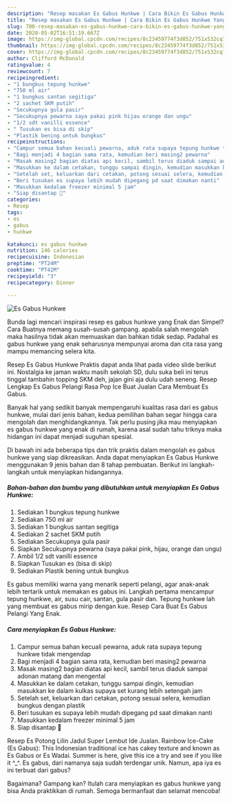 ```yaml
---
description: "Resep masakan Es Gabus Hunkwe | Cara Bikin Es Gabus Hunkwe Yang Sedap"
title: "Resep masakan Es Gabus Hunkwe | Cara Bikin Es Gabus Hunkwe Yang Sedap"
slug: 700-resep-masakan-es-gabus-hunkwe-cara-bikin-es-gabus-hunkwe-yang-sedap
date: 2020-05-02T16:51:19.667Z
image: https://img-global.cpcdn.com/recipes/8c23459774f3d852/751x532cq70/es-gabus-hunkwe-foto-resep-utama.jpg
thumbnail: https://img-global.cpcdn.com/recipes/8c23459774f3d852/751x532cq70/es-gabus-hunkwe-foto-resep-utama.jpg
cover: https://img-global.cpcdn.com/recipes/8c23459774f3d852/751x532cq70/es-gabus-hunkwe-foto-resep-utama.jpg
author: Clifford McDonald
ratingvalue: 4
reviewcount: 7
recipeingredient:
- "1 bungkus tepung hunkwe"
- "750 ml air"
- "1 bungkus santan segitiga"
- "2 sachet SKM putih"
- "Secukupnya gula pasir"
- "Secukupnya pewarna saya pakai pink hijau orange dan ungu"
- "1/2 sdt vanilli essence"
- " Tusukan es bisa di skip"
- "Plastik bening untuk bungkus"
recipeinstructions:
- "Campur semua bahan kecuali pewarna, aduk rata supaya tepung hunkwe tidak mengendap"
- "Bagi menjadi 4 bagian sama rata, kemudian beri masing2 pewarna"
- "Masak masing2 bagian diatas api kecil, sambil terus diaduk sampai adonan matang dan mengental"
- "Masukkan ke dalam cetakan, tunggu sampai dingin, kemudian masukkan ke dalam kulkas supaya set kurang lebih setengah jam"
- "Setelah set, keluarkan dari cetakan, potong sesuai selera, kemudian bungkus dengan plastik"
- "Beri tusukan es supaya lebih mudah dipegang pd saat dimakan nanti"
- "Masukkan kedalam freezer minimal 5 jam"
- "Siap disantap 🤩"
categories:
- Resep
tags:
- es
- gabus
- hunkwe

katakunci: es gabus hunkwe 
nutrition: 146 calories
recipecuisine: Indonesian
preptime: "PT24M"
cooktime: "PT42M"
recipeyield: "3"
recipecategory: Dinner

---
```



![Es Gabus Hunkwe](https://img-global.cpcdn.com/recipes/8c23459774f3d852/751x532cq70/es-gabus-hunkwe-foto-resep-utama.jpg)

Bunda lagi mencari inspirasi resep es gabus hunkwe yang Enak dan Simpel? Cara Buatnya memang susah-susah gampang. apabila salah mengolah maka hasilnya tidak akan memuaskan dan bahkan tidak sedap. Padahal es gabus hunkwe yang enak seharusnya mempunyai aroma dan cita rasa yang mampu memancing selera kita.

Resep Es Gabus Hunkwe Praktis dapat anda lihat pada video slide berikut ini. Nostalgia ke jaman waktu masih sekolah SD, dulu suka beli ini terus tinggal tambahin topping SKM deh, jajan gini aja dulu udah seneng. Resep Lengkap Es Gabus Pelangi Rasa Pop Ice Buat Jualan Cara Membuat Es Gabus.

Banyak hal yang sedikit banyak mempengaruhi kualitas rasa dari es gabus hunkwe, mulai dari jenis bahan, kedua pemilihan bahan segar hingga cara mengolah dan menghidangkannya. Tak perlu pusing jika mau menyiapkan es gabus hunkwe yang enak di rumah, karena asal sudah tahu triknya maka hidangan ini dapat menjadi suguhan spesial.


Di bawah ini ada beberapa tips dan trik praktis dalam mengolah es gabus hunkwe yang siap dikreasikan. Anda dapat menyiapkan Es Gabus Hunkwe menggunakan 9 jenis bahan dan 8 tahap pembuatan. Berikut ini langkah-langkah untuk menyiapkan hidangannya.

<!--inarticleads1-->

##### Bahan-bahan dan bumbu yang dibutuhkan untuk menyiapkan Es Gabus Hunkwe:

1. Sediakan 1 bungkus tepung hunkwe
1. Sediakan 750 ml air
1. Sediakan 1 bungkus santan segitiga
1. Sediakan 2 sachet SKM putih
1. Sediakan Secukupnya gula pasir
1. Siapkan Secukupnya pewarna (saya pakai pink, hijau, orange dan ungu)
1. Ambil 1/2 sdt vanilli essence
1. Siapkan  Tusukan es (bisa di skip)
1. Sediakan Plastik bening untuk bungkus


Es gabus memiliki warna yang menarik seperti pelangi, agar anak-anak lebih tertarik untuk memakan es gabus ini. Langkah pertama mencampur tepung hunkwe, air, susu cair, santan, gula pasir dan. Tepung hunkwe lah yang membuat es gabus mirip dengan kue. Resep Cara Buat Es Gabus Pelangi Yang Enak. 

<!--inarticleads2-->

##### Cara menyiapkan Es Gabus Hunkwe:

1. Campur semua bahan kecuali pewarna, aduk rata supaya tepung hunkwe tidak mengendap
1. Bagi menjadi 4 bagian sama rata, kemudian beri masing2 pewarna
1. Masak masing2 bagian diatas api kecil, sambil terus diaduk sampai adonan matang dan mengental
1. Masukkan ke dalam cetakan, tunggu sampai dingin, kemudian masukkan ke dalam kulkas supaya set kurang lebih setengah jam
1. Setelah set, keluarkan dari cetakan, potong sesuai selera, kemudian bungkus dengan plastik
1. Beri tusukan es supaya lebih mudah dipegang pd saat dimakan nanti
1. Masukkan kedalam freezer minimal 5 jam
1. Siap disantap 🤩


Resep Es Potong Lilin Jadul Super Lembut Ide Jualan. Rainbow Ice-Cake (Es Gabus): This Indonesian traditional ice has cakey texture and known as Es Gabus or Es Wadai. Summer is here, give this ice a try and see if you like it ^_^. Es gabus, dari namanya saja sudah terdengar unik. Namun, apa iya es ini terbuat dari gabus? 

Bagaimana? Gampang kan? Itulah cara menyiapkan es gabus hunkwe yang bisa Anda praktikkan di rumah. Semoga bermanfaat dan selamat mencoba!
